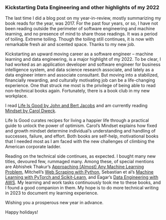 ### Kickstarting Data Engineering and other highlights of my 2022

The last time I did a blog post on my year-in-review, mostly summarizing my book reads for the year, was 2017. For the past four years, or so, I have not been reading outside the perimeter of software engineering and machine learning, and no presence of mind to share those readings. It was a period of toiling. Extreme toiling. Though the toiling still continues, it is now with remarkable fresh air and scented space. Thanks to my new job.

Kickstarting an upward moving career as a software engineer – machine learning and data engineering, is a major highlight of my 2022. To be clear, I had worked as an application developer and software engineer for business intelligence system, and data science research associate, and lately as a data engineer intern and associate consultant. But moving into a stabilized, financially rewarding, and culturally motivating job can be a life-changing experience. One that struck me most is the privilege of being able to read non-technical books again. Fortunately, there is a book club in my new workplace.

I read [Life Is Good by John and Bert Jacobs](https://www.amazon.com/Life-Good-Book-Bert-Jacobs/dp/1426215630/ref=asc_df_1426215630/?tag=hyprod-20&linkCode=df0&hvadid=312748656151&hvpos=&hvnetw=g&hvrand=15023600155205049918&hvpone=&hvptwo=&hvqmt=&hvdev=c&hvdvcmdl=&hvlocint=&hvlocphy=9020213&hvtargid=pla-493289841991&psc=1) and am currently reading [Mindset by Carol Dweck](https://www.amazon.com/Mindset-Psychology-Carol-S-Dweck/dp/0345472322/ref=sr_1_1?crid=2IUBUANULE1EF&keywords=mindset&qid=1672028790&s=books&sprefix=mindset%2Cstripbooks%2C98&sr=1-1). 

Life Is Good curates recipes for living a happier life through a practical guide to unlock the power of optimism. Carol’s Mindset explains how fixed and growth mindset determine individual’s understanding and handling of successes, failure, and effort. Both books are self-help, motivational books that I needed most as I am faced with the new challenges of climbing the American corporate ladder.

Reading on the technical side continues, as expected. I bought many new titles, devoured few, rummaged many. Among these, of special mentions are Abhishek Thakur’s [Approaching (Almost) Any Machine Learning Problem](https://www.amazon.com/Approaching-Almost-Machine-Learning-Problem/dp/8269211508/ref=sr_1_1?crid=2I42BD6PJKARB&keywords=approaching+almost+any+machine+learning+problem&qid=1672028954&s=books&sprefix=approaching+%2Cstripbooks%2C101&sr=1-1), Mitchell’s [Web Scraping with Python](https://www.amazon.com/Web-Scraping-Python-Collecting-Modern/dp/1491985577/ref=sr_1_1?crid=J55RDT1QDV0S&keywords=web+scraping+python&qid=1672029007&s=books&sprefix=web+scpa%2Cstripbooks%2C93&sr=1-1), Sebastian et al’s [Machine Learning with PyTorch and Scikit-Learn](https://www.amazon.com/Machine-Learning-PyTorch-Scikit-Learn-learning/dp/1801819319/ref=sr_1_1?crid=10I5MMM0I6FKP&keywords=machine+learning+with+pytorch+and+scikit-learn&qid=1672029096&s=books&sprefix=machine+%2Cstripbooks%2C109&sr=1-1), and Eagar’s [Data Engineering with AWS](https://www.amazon.com/Data-Engineering-AWS-Gareth-Eagar/dp/1800560419/ref=sr_1_1?crid=3ESQ89ELUA220&keywords=data+engineering+with+aws&qid=1672029071&s=books&sprefix=data+en%2Cstripbooks%2C101&sr=1-1). My learning and work tasks continuously took me to these books, and I found a good companion in them. My hope is to do more technical writing in 2023 to document my learning experience.

Wishing you a prosperous new year in advance. 

Happy holidays!

